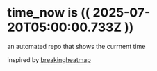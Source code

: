 # time_now is (( 2025-07-20T05:00:00.733Z ))

an automated repo that shows the currnent time

inspired by [breakingheatmap](https://github.com/breakingheatmap/breakingheatmap)